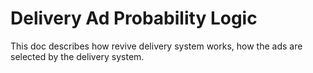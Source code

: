 Delivery Ad Probability Logic
==================

This doc describes how revive delivery system works, how the ads are selected by the delivery system.
